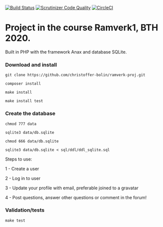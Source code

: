 [![Build Status](https://scrutinizer-ci.com/g/christoffer-bolin/ramverk-proj/badges/build.png?b=master)](https://scrutinizer-ci.com/g/christoffer-bolin/ramverk-proj/build-status/master)
[![Scrutinizer Code Quality](https://scrutinizer-ci.com/g/christoffer-bolin/ramverk-proj/badges/quality-score.png?b=master)](https://scrutinizer-ci.com/g/christoffer-bolin/ramverk-proj/?branch=master)
[![CircleCI](https://circleci.com/gh/circleci/circleci-docs.svg?style=svg)](https://circleci.com/gh/christoffer-bolin/ramverk-proj)


# Project in the course Ramverk1, BTH 2020.
Built in PHP with the framework Anax and database SQLite.

### Download and install

`git clone https://github.com/christoffer-bolin/ramverk-proj.git`

`composer install`

`make install`

`make install test`

### Create the database

`chmod 777 data`

`sqlite3 data/db.sqlite`

`chmod 666 data/db.sqlite`

`sqlite3 data/db.sqlite < sql/ddl/ddl_sqlite.sql`

Steps to use:

1 - Create a user

2 - Log in to user

3 - Update your profile with email, preferable joined to a gravatar

4 - Post questions, answer other questions or comment in the forum!

### Validation/tests

`make test`
